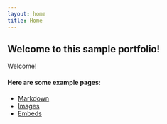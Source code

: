 ```yaml
---
layout: home
title: Home
---
```


## Welcome to this sample portfolio!

Welcome!


#### Here are some example pages:

- [Markdown](02-markdown-examples)
- [Images](03-images-examples)
- [Embeds](04-embeds-examples)
